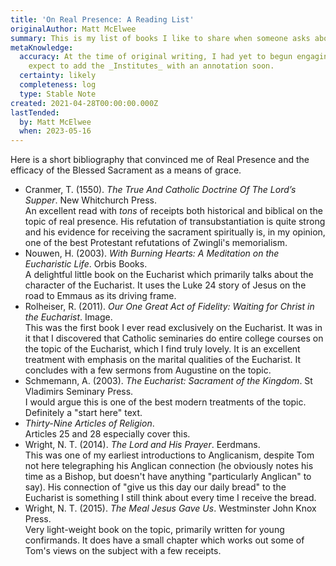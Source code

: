 ```yaml
---
title: 'On Real Presence: A Reading List'
originalAuthor: Matt McElwee
summary: This is my list of books I like to share when someone asks about real presence.
metaKnowledge:
  accuracy: At the time of original writing, I had yet to begun engaging Calvin. I
    expect to add the _Institutes_ with an annotation soon.
  certainty: likely
  completeness: log
  type: Stable Note
created: 2021-04-28T00:00:00.000Z
lastTended:
  by: Matt McElwee
  when: 2023-05-16
---
```


Here is a short bibliography that convinced me of Real Presence and the efficacy of the Blessed Sacrament as a means of grace.

- Cranmer, T. (1550). _The True And Catholic Doctrine Of The Lord’s Supper_. New Whitchurch Press.<br />
  An excellent read with _tons_ of receipts both historical and biblical on the topic of real presence. His refutation of transubstantiation is quite strong and his evidence for receiving the sacrament spiritually is, in my opinion, one of the best Protestant refutations of Zwingli's memorialism.
- Nouwen, H. (2003). _With Burning Hearts: A Meditation on the Eucharistic Life_. Orbis Books.<br />
  A delightful little book on the Eucharist which primarily talks about the character of the Eucharist. It uses the Luke 24 story of Jesus on the road to Emmaus as its driving frame.
- Rolheiser, R. (2011). _Our One Great Act of Fidelity: Waiting for Christ in the Eucharist_. Image.<br />
  This was the first book I ever read exclusively on the Eucharist. It was in it that I discovered that Catholic seminaries do entire college courses on the topic of the Eucharist, which I find truly lovely. It is an excellent treatment with emphasis on the marital qualities of the Eucharist. It concludes with a few sermons from Augustine on the topic.
- Schmemann, A. (2003). _The Eucharist: Sacrament of the Kingdom_. St Vladimirs Seminary Press.<br />
  I would argue this is one of the best modern treatments of the topic. Definitely a "start here" text.
- _Thirty-Nine Articles of Religion_.<br />
  Articles 25 and 28 especially cover this.
- Wright, N. T. (2014). _The Lord and His Prayer_. Eerdmans.<br />
  This was one of my earliest introductions to Anglicanism, despite Tom not here telegraphing his Anglican connection (he obviously notes his time as a Bishop, but doesn't have anything "particularly Anglican" to say). His connection of "give us this day our daily bread" to the Eucharist is something I still think about every time I receive the bread.
- Wright, N. T. (2015). _The Meal Jesus Gave Us_. Westminster John Knox Press.<br />
  Very light-weight book on the topic, primarily written for young confirmands. It does have a small chapter which works out some of Tom's views on the subject with a few receipts.
